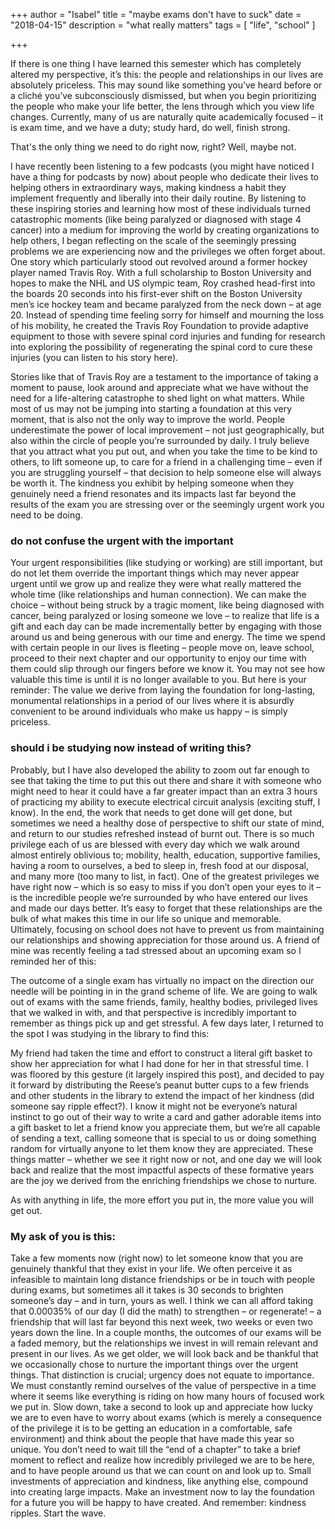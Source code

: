 
+++
author = "Isabel"
title = "maybe exams don't have to suck"
date = "2018-04-15"
description = "what really matters"
tags = [
    "life",
    "school"
]

+++
 
If there is one thing I have learned this semester which has completely altered my perspective, it’s this:
the people and relationships in our lives are absolutely priceless.
This may sound like something you’ve heard before or a cliché you’ve subconsciously dismissed, but when you begin prioritizing the people who make your life better, the lens through which you view life changes.
Currently, many of us are naturally quite academically focused – it is exam time, and we have a duty; study hard, do well, finish strong.

That's the only thing we need to do right now, right? Well, maybe not.

I have recently been listening to a few podcasts (you might have noticed I have a thing for podcasts by now) about people who dedicate their lives to helping others in extraordinary ways, making kindness a habit they implement frequently and liberally into their daily routine. By listening to these inspiring stories and learning how most of these individuals turned catastrophic moments (like being paralyzed or diagnosed with stage 4 cancer) into a medium for improving the world by creating organizations to help others, I began reflecting on the scale of the seemingly pressing problems we are experiencing now and the privileges we often forget about.
One story which particularly stood out revolved around a former hockey player named Travis Roy. With a full scholarship to Boston University and hopes to make the NHL and US olympic team, Roy crashed head-first into the boards 20 seconds into his first-ever shift on the Boston University men’s ice hockey team and became paralyzed from the neck down – at age 20. Instead of spending time feeling sorry for himself and mourning the loss of his mobility, he created the Travis Roy Foundation to provide adaptive equipment to those with severe spinal cord injuries and funding for research into exploring the possibility of regenerating the spinal cord to cure these injuries (you can listen to his story here).
 
Stories like that of Travis Roy are a testament to the importance of taking a moment to pause, look around and appreciate what we have without the need for a life-altering catastrophe to shed light on what matters.
While most of us may not be jumping into starting a foundation at this very moment, that is also not the only way to improve the world. People underestimate the power of local improvement – not just geographically, but also within the circle of people you’re surrounded by daily. I truly believe that you attract what you put out, and when you take the time to be kind to others, to lift someone up, to care for a friend in a challenging time – even if you are struggling yourself – that decision to help someone else will always be worth it. The kindness you exhibit by helping someone when they genuinely need a friend resonates and its impacts last far beyond the results of the exam you are stressing over or the seemingly urgent work you need to be doing.
 
### do not confuse the urgent with the important
Your urgent responsibilities (like studying or working) are still important, but do not let them override the important things which may never appear urgent until we grow up and realize they were what really mattered the whole time (like relationships and human connection). We can make the choice – without being struck by a tragic moment, like being diagnosed with cancer, being paralyzed or losing someone we love – to realize that life is a gift and each day can be made incrementally better by engaging with those around us and being generous with our time and energy. The time we spend with certain people in our lives is fleeting – people move on, leave school, proceed to their next chapter and our opportunity to enjoy our time with them could slip through our fingers before we know it. You may not see how valuable this time is until it is no longer available to you.
But here is your reminder: 
The value we derive from laying the foundation for long-lasting, monumental relationships in a period of our lives where it is absurdly convenient to be around individuals who make us happy – is simply priceless.
### should i be studying now instead of writing this?
Probably, but I have also developed the ability to zoom out far enough to see that taking the time to put this out there and share it with someone who might need to hear it could have a far greater impact than an extra 3 hours of practicing my ability to execute electrical circuit analysis (exciting stuff, I know). In the end, the work that needs to get done will get done, but sometimes we need a healthy dose of perspective to shift our state of mind, and return to our studies refreshed instead of burnt out. 
There is so much privilege each of us are blessed with every day which we walk  around almost entirely oblivious to; mobility, health, education, supportive families, having a room to ourselves, a bed to sleep in, fresh food at our disposal, and many more (too many to list, in fact). One of the greatest privileges we have right now – which is so easy to miss if you don’t open your eyes to it – is the incredible people we’re surrounded by who have entered our lives and made our days better. It’s easy to forget that these relationships are the bulk of what makes this time in our life so unique and memorable. Ultimately, focusing on school does not have to prevent us from maintaining our relationships and showing appreciation for those around us.
A friend of mine was recently feeling a tad stressed about an upcoming exam so I reminded her of this:

The outcome of a single exam has virtually no impact on the direction our needle will be pointing in in the grand scheme of life. We are going to walk out of exams with the same friends, family, healthy bodies, privileged lives that we walked in with, and that perspective is incredibly important to remember as things pick up and get stressful.
A few days later, I returned to the spot I was studying in the library to find this:
  
My friend had taken the time and effort to construct a literal gift basket to show her appreciation for what I had done for her in that stressful time. I was floored by this gesture (it largely inspired this post), and decided to pay it forward by distributing the Reese’s peanut butter cups to a few friends and other students in the library to extend the impact of her kindness (did someone say ripple effect?). I know it might not be everyone’s natural instinct to go out of their way to write a card and gather adorable items into a gift basket to let a friend know you appreciate them, but we’re all capable of sending a text, calling someone that is special to us or doing something random for virtually anyone to let them know they are appreciated.
These things matter – whether we see it right now or not, and one day we will look back and realize that the most impactful aspects of these formative years are the joy we derived from the enriching friendships we chose to nurture.

As with anything in life, the more effort you put in, the more value you will get out. 

### My ask of you is this:

Take a few moments now (right now) to let someone know that you are genuinely thankful that they exist in your life. We often perceive it as infeasible to maintain long distance friendships or be in touch with people during exams, but sometimes all it takes is 30 seconds to brighten someone’s day – and in turn, yours as well. I think we can all afford taking that 0.00035% of our day (I did the math) to strengthen – or regenerate! – a friendship that will last far beyond this next week, two weeks or even two years down the line. In a couple months, the outcomes of our exams will be a faded memory, but the relationships we invest in will remain relevant and present in our lives.
As we get older, we will look back and be thankful that we occasionally chose to nurture the important things over the urgent things.
That distinction is crucial; urgency does not equate to importance. We must constantly remind ourselves of the value of perspective in a time where it seems like everything is riding on how many hours of focused work we put in. Slow down, take a second to look up and appreciate how lucky we are to even have to worry about exams (which is merely a consequence of the privilege it is to be getting an education in a comfortable, safe environment) and think about the people that have made this year so unique. You don’t need to wait till the “end of a chapter” to take a brief moment to reflect and realize how incredibly privileged we are to be here, and to have people around us that we can count on and look up to.
Small investments of appreciation and kindness, like anything else, compound into creating large impacts.
Make an investment now to lay the foundation for a future you will be happy to have created.
And remember: kindness ripples. Start the wave.


